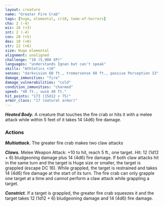 ```yaml
---
layout: creature
name: "Greater Fire Crab"
tags: [huge, elemental, cr10, tome-of-horrors]
cha: 2 (-4)
wis: 16 (+3)
int: 2 (-4)
con: 20 (+5)
dex: 10 (+0)
str: 22 (+6)
size: Huge elemental
alignment: unaligned
challenge: "10 (5,900 XP)"
languages: "understands Ignan but can't speak"
skills: "Athletics +10"
senses: "darkvision 60 ft., tremorsense 60 ft., passive Perception 13"
damage_immunities: "fire"
damage_vulnerabilities: "cold"
condition_immunities: "charmed"
speed: "40 ft., swim 40 ft."
hit_points: "173 (15d12 + 75)"
armor_class: "17 (natural armor)"
---
```


***Heated Body.*** A creature that touches the fire crab or hits it with a melee
attack while within 5 feet of it takes 14 (4d6) fire damage.

### Actions

***Multiattack.*** The greater fire crab makes two claw attacks

***Claws.*** Melee Weapon Attack: +10 to hit, reach 5 ft., one target. Hit: 12 (1d12 + 6) bludgeoning damage plus 14 (4d6) fire damage. If both claw attacks hit in the same turn and the target is Huge size or smaller, the target is grappled (escape DC 16). While grappled, the target is restrained and takes 14 (4d6) fire damage at the start of its turn. The fire crab can only grapple one target at a time and cannot perform a claw attack while grappling a target.

***Constrict.*** If a target is grappled, the greater fire crab squeezes it and the target
takes 12 (1d12 + 6) bludgeoning damage and 14 (4d6) fire damage.
